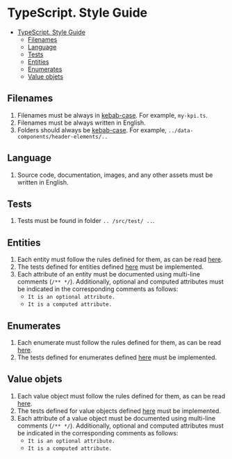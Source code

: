 # TypeScript. Style Guide

- [TypeScript. Style Guide](#typescript-style-guide)
  - [Filenames](#filenames)
  - [Language](#language)
  - [Tests](#tests)
  - [Entities](#entities)
  - [Enumerates](#enumerates)
  - [Value objets](#value-objets)

## Filenames

1. Filenames must be always in [kebab-case](https://developer.mozilla.org/en-US/docs/Glossary/Kebab_case). For example, `my-kpi.ts`.
2. Filenames must be always written in English.
3. Folders should always be [kebab-case](https://developer.mozilla.org/en-US/docs/Glossary/Kebab_case). For example, `../data-components/header-elements/..`

## Language

1. Source code, documentation, images, and any other assets must be written in English.

## Tests

1. Tests must be found in folder `.. /src/test/ ..`.

## Entities

1. Each entity must follow the rules defined for them, as can be read [here](./typescript_entity.md).
2. The tests defined for entities defined [here](./tests_entity.md) must be implemented.
3. Each attribute of an entity must be documented using multi-line comments (`/** */`). Additionally, optional and computed attributes must be indicated in the corresponding comments as follows:
     * `It is an optional attribute.`
     * `It is a computed attribute.`

## Enumerates

1. Each enumerate must follow the rules defined for them, as can be read [here](./typescript_enumerate.md).
2. The tests defined for enumerates defined [here](./tests_enumerate.md) must be implemented.

## Value objets

1. Each value object must follow the rules defined for them, as can be read [here](./typescript_value-object.md).
2. The tests defined for value objects defined [here](./tests_value-object.md) must be implemented.
3. Each attribute of a value object must be documented using multi-line comments (`/** */`). Additionally, optional and computed attributes must be indicated in the corresponding comments as follows:
     * `It is an optional attribute.`
     * `It is a computed attribute.`